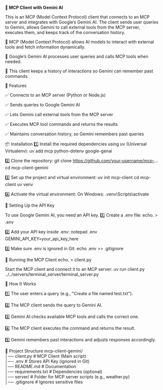 
**🚀 MCP Client with Gemini AI**

This is an MCP (Model Context Protocol) client that connects to an MCP server and integrates with Google’s Gemini AI.
The client sends user queries to Gemini, allows Gemini to call external tools from the MCP server, executes them, and keeps track of the conversation history.

🔹 MCP (Model Context Protocol) allows AI models to interact with external tools and fetch information dynamically.

🔹 Google’s Gemini AI processes user queries and calls MCP tools when needed.

🔹 This client keeps a history of interactions so Gemini can remember past commands.


📌 Features

✅ Connects to an MCP server (Python or Node.js)

✅ Sends queries to Google Gemini AI

✅ Lets Gemini call external tools from the MCP server

✅ Executes MCP tool commands and returns the results

✅ Maintains conversation history, so Gemini remembers past queries

📦 Installation
1️⃣ Install the required dependencies using uv (Universal Virtualenv):
uv add mcp python-dotenv google-genai

2️⃣ Clone the repository:
git clone https://github.com/your-username/mcp-...
cd mcp-client-gemini

3️⃣ Set up the project and virtual environment:
uv init mcp-client
cd mcp-client
uv venv

4️⃣ Activate the virtual environment:
On Windows:
.venv\Scripts\activate  

🔑 Setting Up the API Key

To use Google Gemini AI, you need an API key.
1️⃣ Create a .env file:
echo. > .env

2️⃣ Add your API key inside .env:
notepad .env
GEMINI_API_KEY=your_api_key_here

3️⃣ Make sure .env is ignored in Git:
echo .env >> .gitignore

🚀 Running the MCP Client
echo. > client.py

Start the MCP client and connect it to an MCP server:
uv run client.py ../../servers/terminal_server/terminal_server.py

🔧 How It Works

1️⃣ The user enters a query (e.g., "Create a file named test.txt").

2️⃣ The MCP client sends the query to Gemini AI.

3️⃣ Gemini AI checks available MCP tools and calls the correct one.

4️⃣ The MCP client executes the command and returns the result.

5️⃣ Gemini remembers past interactions and adjusts responses accordingly.

📁 Project Structure
mcp-client-gemini/  
│── client.py          # MCP Client (Main script)  
│── .env               # Stores API Key (ignored in Git)  
│── README.md          # Documentation  
│── requirements.txt   # Dependencies (optional)  
│── server/            # Folder for MCP server scripts (e.g., weather.py)  
│── .gitignore         # Ignores sensitive files


